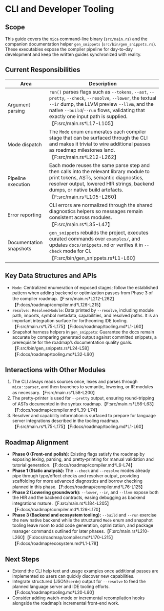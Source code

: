 # CLI and Developer Tooling

## Scope

This guide covers the `mica` command-line binary (`src/main.rs`) and the
companion documentation helper `gen_snippets` (`src/bin/gen_snippets.rs`). These
executables expose the compiler pipeline for day-to-day development and keep the
written guides synchronized with reality.

## Current Responsibilities

| Area | Description |
| --- | --- |
| Argument parsing | `run()` parses flags such as `--tokens`, `--ast`, `--pretty`, `--check`, `--resolve`, `--lower`, the textual `--ir` dump, the LLVM preview `--llvm`, and the native `--build`/`--run` flows, validating that exactly one input path is supplied.【F:src/main.rs†L17-L105】 |
| Mode dispatch | The `Mode` enum enumerates each compiler stage that can be surfaced through the CLI and makes it trivial to wire additional passes as roadmap milestones land.【F:src/main.rs†L212-L262】 |
| Pipeline execution | Each mode reuses the same parse step and then calls into the relevant library module to print tokens, ASTs, semantic diagnostics, resolver output, lowered HIR strings, backend dumps, or native build artefacts.【F:src/main.rs†L105-L260】 |
| Error reporting | CLI errors are normalized through the shared diagnostics helpers so messages remain consistent across modules.【F:src/main.rs†L35-L47】 |
| Documentation snapshots | `gen_snippets` rebuilds the project, executes curated commands over `examples/`, and updates `docs/snippets.md` or verifies it in `--check` mode for CI.【F:src/bin/gen_snippets.rs†L1-L60】 |

## Key Data Structures and APIs

- `Mode`: Centralized enumeration of exposed stages; follow the established
  pattern when adding backend or optimization passes from Phase 3 of the
  compiler roadmap.【F:src/main.rs†L212-L262】【F:docs/roadmap/compiler.md†L126-L215】
- `resolve::ResolvedModule`: Data printed by `--resolve`, including module path,
  imports, symbol metadata, capabilities, and resolved paths. It is an important
  integration surface for forthcoming IDE tooling.【F:src/main.rs†L75-L175】【F:docs/roadmap/tooling.md†L1-L60】
- Snapshot harness helpers in `gen_snippets`: Guarantee the docs remain accurate
  by comparing generated output against committed snippets, a prerequisite for
  the roadmap’s documentation quality goals.【F:src/bin/gen_snippets.rs†L24-L58】【F:docs/roadmap/tooling.md†L32-L60】

## Interactions with Other Modules

1. The CLI always reads sources once, lexes and parses through `mica::parser`,
   and then branches to semantic, lowering, or IR modules as necessary.【F:src/main.rs†L58-L200】
2. The pretty-printer is used for `--pretty` output, ensuring round-tripping of
   ASTs documented in the syntax roadmap.【F:src/main.rs†L56-L63】【F:docs/roadmap/compiler.md†L39-L74】
3. Resolver and capability information is surfaced to prepare for language
   server integrations described in the tooling roadmap.【F:src/main.rs†L75-L175】【F:docs/roadmap/tooling.md†L1-L60】

## Roadmap Alignment

- **Phase 0 (Front-end polish):** Existing flags satisfy the roadmap by exposing
  lexing, parsing, and pretty-printing for manual validation and tutorial
  generation.【F:docs/roadmap/compiler.md†L9-L74】
- **Phase 1 (Static analysis):** The `--check` and `--resolve` modes already pipe
  through type/effect checks and resolver output, providing scaffolding for more
  advanced diagnostics and borrow checking planned in this phase.【F:docs/roadmap/compiler.md†L76-L125】
- **Phase 2 (Lowering groundwork):** `--lower`, `--ir`, and `--llvm` expose both the HIR and the backend contracts, easing debugging as backend integrations mature.【F:src/main.rs†L184-L205】【F:docs/roadmap/compiler.md†L126-L170】
- **Phase 3 (Backend and ecosystem tooling):** `--build` and `--run` exercise the new native backend while the structured `Mode` enum and
  snapshot tooling leave room to add code generation, optimization, and package
  manager commands outlined for later phases.【F:src/main.rs†L210-L260】【F:docs/roadmap/compiler.md†L170-L215】【F:docs/roadmap/ecosystem.md†L1-L78】

## Next Steps

- Extend the CLI help text and usage examples once additional passes are
  implemented so users can quickly discover new capabilities.
- Integrate structured (JSON/`serde`) output for `--resolve` to feed the planned
  language server and IDE tooling efforts.【F:docs/roadmap/tooling.md†L20-L60】
- Consider adding watch-mode or incremental recompilation hooks alongside the
  roadmap’s incremental front-end work.
